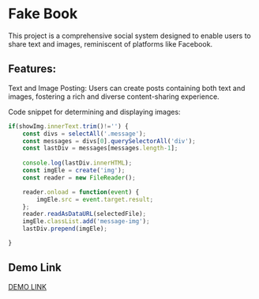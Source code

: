 # Fake Book
This project is a comprehensive social system designed to enable users to share text and images, reminiscent of platforms like Facebook.

## Features:

Text and Image Posting: Users can create posts containing both text and images, fostering a rich and diverse content-sharing experience.

Code snippet for determining and displaying images:
```JavaScript
if(showImg.innerText.trim()!='') {
    const divs = selectAll('.message');
    const messages = divs[0].querySelectorAll('div');
    const lastDiv = messages[messages.length-1];
            
    console.log(lastDiv.innerHTML);
    const imgEle = create('img');
    const reader = new FileReader();

    reader.onload = function(event) {
        imgEle.src = event.target.result;
    };
    reader.readAsDataURL(selectedFile);
    imgEle.classList.add('message-img');
    lastDiv.prepend(imgEle);

}

```

## Demo Link

[DEMO LINK](https://xiaofang82.github.io/fakebook/)